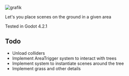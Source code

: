 ![grafik](https://github.com/geralwo/ForestAreaAddon/assets/89428719/c6f0936b-b46b-49a3-8a8f-f910d18c801c)



Let's you place scenes on the ground in a given area

Tested in Godot 4.2.1

## Todo
- Unload colliders
- Implement AreaTrigger system to interact with trees
- Implement system to instantiate scenes around the tree
- Implement grass and other details
